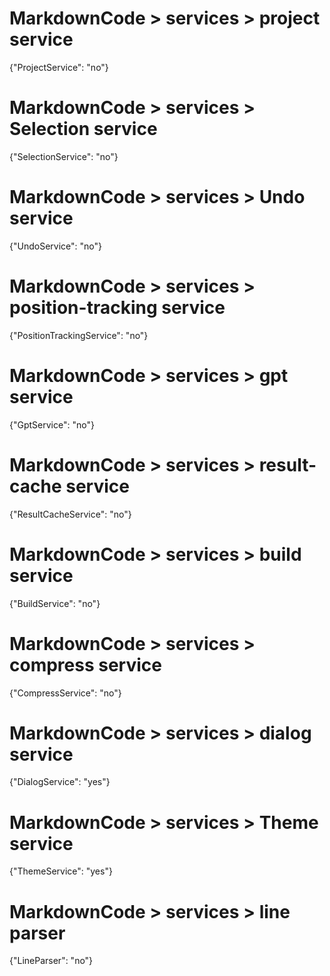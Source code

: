 
# MarkdownCode > services > project service
{"ProjectService": "no"}
# MarkdownCode > services > Selection service
{"SelectionService": "no"}
# MarkdownCode > services > Undo service
{"UndoService": "no"}
# MarkdownCode > services > position-tracking service
{"PositionTrackingService": "no"}
# MarkdownCode > services > gpt service
{"GptService": "no"}
# MarkdownCode > services > result-cache service
{"ResultCacheService": "no"}
# MarkdownCode > services > build service
{"BuildService": "no"}
# MarkdownCode > services > compress service
{"CompressService": "no"}
# MarkdownCode > services > dialog service
{"DialogService": "yes"}
# MarkdownCode > services > Theme service
{"ThemeService": "yes"}
# MarkdownCode > services > line parser
{"LineParser": "no"}
